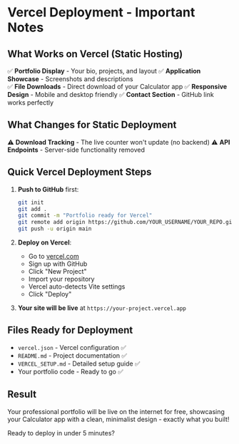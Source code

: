 # Vercel Deployment - Important Notes

## What Works on Vercel (Static Hosting)

✅ **Portfolio Display** - Your bio, projects, and layout
✅ **Application Showcase** - Screenshots and descriptions  
✅ **File Downloads** - Direct download of your Calculator app
✅ **Responsive Design** - Mobile and desktop friendly
✅ **Contact Section** - GitHub link works perfectly

## What Changes for Static Deployment

⚠️ **Download Tracking** - The live counter won't update (no backend)
⚠️ **API Endpoints** - Server-side functionality removed

## Quick Vercel Deployment Steps

1. **Push to GitHub** first:
   ```bash
   git init
   git add .
   git commit -m "Portfolio ready for Vercel"
   git remote add origin https://github.com/YOUR_USERNAME/YOUR_REPO.git
   git push -u origin main
   ```

2. **Deploy on Vercel**:
   - Go to [vercel.com](https://vercel.com)
   - Sign up with GitHub
   - Click "New Project"
   - Import your repository
   - Vercel auto-detects Vite settings
   - Click "Deploy"

3. **Your site will be live** at `https://your-project.vercel.app`

## Files Ready for Deployment

- `vercel.json` - Vercel configuration ✅
- `README.md` - Project documentation ✅ 
- `VERCEL_SETUP.md` - Detailed setup guide ✅
- Your portfolio code - Ready to go ✅

## Result

Your professional portfolio will be live on the internet for free, showcasing your Calculator app with a clean, minimalist design - exactly what you built!

Ready to deploy in under 5 minutes?
